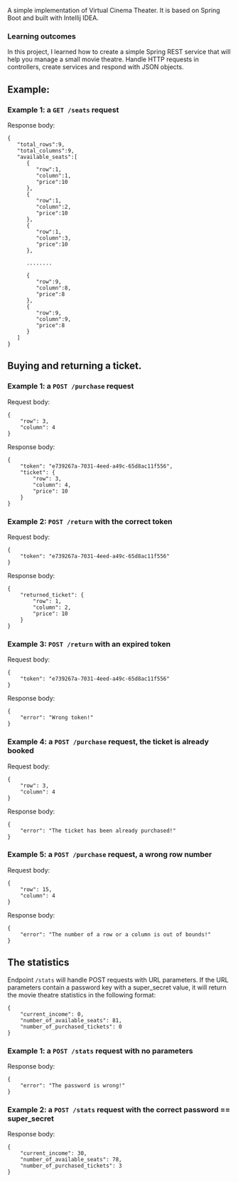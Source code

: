 A simple implementation of Virtual Cinema Theater. It is based on Spring Boot and built with Intellij IDEA.


### Learning outcomes

In this project, I learned how to create a simple Spring REST service that will help you manage a small movie theatre. Handle HTTP requests in controllers, create services and respond with JSON objects.

## Example:

### Example 1: a  `GET /seats`  request

Response body:

```
{
   "total_rows":9,
   "total_columns":9,
   "available_seats":[
      {
         "row":1,
         "column":1,
         "price":10
      },
      {
         "row":1,
         "column":2,
         "price":10
      },
      {
         "row":1,
         "column":3,
         "price":10
      },

      ........

      {
         "row":9,
         "column":8,
         "price":8
      },
      {
         "row":9,
         "column":9,
         "price":8
      }
   ]
}

```

## Buying and returning a ticket.

### Example 1: a  `POST /purchase`  request

Request body:

```
{
    "row": 3,
    "column": 4
}

```

Response body:

```
{
    "token": "e739267a-7031-4eed-a49c-65d8ac11f556",
    "ticket": {
        "row": 3,
        "column": 4,
        "price": 10
    }
}

```

### Example 2:  `POST /return`  with the correct token

Request body:

```
{
    "token": "e739267a-7031-4eed-a49c-65d8ac11f556"
}

```

Response body:

```
{
    "returned_ticket": {
        "row": 1,
        "column": 2,
        "price": 10
    }
}

```

### Example 3:  `POST /return`  with an expired token

Request body:

```
{
    "token": "e739267a-7031-4eed-a49c-65d8ac11f556"
}

```

Response body:

```
{
    "error": "Wrong token!"
}

```

### [](https://github.com/kairoslav/cinema-room-rest-service#example-4-a-post-purchase-request-the-ticket-is-already-booked)Example 4: a  `POST /purchase`  request, the ticket is already booked

Request body:

```
{
    "row": 3,
    "column": 4
}

```

Response body:

```
{
    "error": "The ticket has been already purchased!"
}

```

### Example 5: a  `POST /purchase`  request, a wrong row number

Request body:

```
{
    "row": 15,
    "column": 4
}

```

Response body:

```
{
    "error": "The number of a row or a column is out of bounds!"
}

```

## The statistics

Endpoint  `/stats`  will handle POST requests with URL parameters. If the URL parameters contain a password key with a super_secret value, it will return the movie theatre statistics in the following format:

```
{
    "current_income": 0,
    "number_of_available_seats": 81,
    "number_of_purchased_tickets": 0
}

```

### Example 1: a  `POST /stats`  request with no parameters

Response body:

```
{
    "error": "The password is wrong!"
}

```

### Example 2: a  `POST /stats`  request with the correct password == super_secret

Response body:

```
{
    "current_income": 30,
    "number_of_available_seats": 78,
    "number_of_purchased_tickets": 3
}
```
